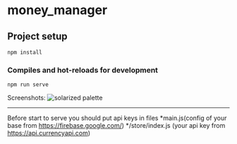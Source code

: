# money_manager

## Project setup
```
npm install
```

### Compiles and hot-reloads for development
```
npm run serve
```
Screenshots:
![solarized palette](https://github.com/altercation/solarized/raw/master/img/solarized-palette.png)

------------------------------------------------------------
Before start to serve you should put api keys in files 
*main.js(config of your base from https://firebase.google.com/)
*/store/index.js (your api key from https://api.currencyapi.com)
